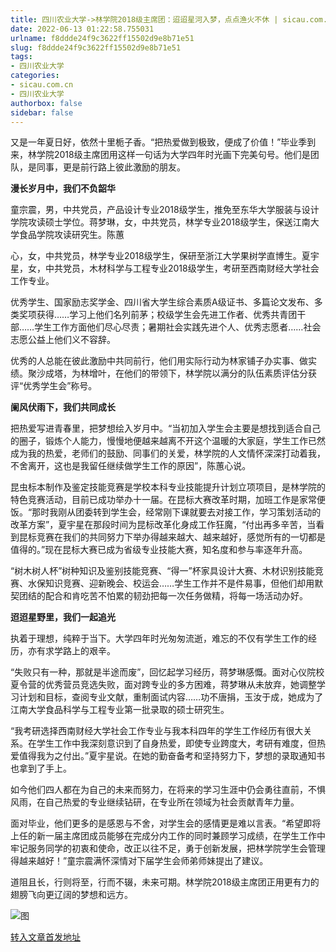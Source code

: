 ```yaml
---
title: 四川农业大学->林学院2018级主席团：迢迢星河入梦，点点渔火不休 | sicau.com.cn
date: 2022-06-13 01:22:58.755031
urlname: f8ddde24f9c3622ff15502d9e8b71e51
slug: f8ddde24f9c3622ff15502d9e8b71e51
tags: 
- 四川农业大学
categories:
- sicau.com.cn
- 四川农业大学
authorbox: false
sidebar: false
---
```

又是一年夏日好，依然十里栀子香。“把热爱做到极致，便成了价值！”毕业季到来，林学院2018级主席团用这样一句话为大学四年时光画下完美句号。他们是团队，是同事，更是前行路上彼此激励的朋友。

**漫长岁月中，我们不负韶华**

童宗震，男，中共党员，产品设计专业2018级学生，推免至东华大学服装与设计学院攻读硕士学位。蒋梦琳，女，中共党员，林学专业2018级学生，保送江南大学食品学院攻读研究生。陈蕙
<!--more-->
心，女，中共党员，林学专业2018级学生，保研至浙江大学果树学直博生。夏宇星，女，中共党员，木材科学与工程专业2018级学生，考研至西南财经大学社会工作专业。

优秀学生、国家励志奖学金、四川省大学生综合素质A级证书、多篇论文发布、多类奖项获得……学习上他们名列前茅；校级学生会先进工作者、优秀共青团干部……学生工作方面他们尽心尽责；暑期社会实践先进个人、优秀志愿者……社会志愿公益上他们义不容辞。

优秀的人总能在彼此激励中共同前行，他们用实际行动为林家铺子办实事、做实绩。聚沙成塔，为林增叶，在他们的带领下，林学院以满分的队伍素质评估分获评“优秀学生会”称号。

**阑风伏雨下，我们共同成长**

把热爱写进青春里，把梦想绘入岁月中。“当初加入学生会主要是想找到适合自己的圈子，锻炼个人能力，慢慢地便越来越离不开这个温暖的大家庭，学生工作已然成为我的热爱，老师们的鼓励、同事们的关爱，林学院的人文情怀深深打动着我，不舍离开，这也是我留任继续做学生工作的原因”，陈蕙心说。

昆虫标本制作及鉴定技能竞赛是学校本科专业技能提升计划立项项目，是林学院的特色竞赛活动，目前已成功举办十一届。在昆标大赛改革时期，加班工作是家常便饭。“那时我刚从团委转到学生会，经常刚下课就要去对接工作，学习策划活动的改革方案”，夏宇星在那段时间为昆标改革化身成工作狂魔，“付出再多辛苦，当看到昆标竞赛在我们的共同努力下举办得越来越大、越来越好，感觉所有的一切都是值得的。”现在昆标大赛已成为省级专业技能大赛，知名度和参与率逐年升高。

“树木树人杯”树种知识及鉴别技能竞赛、“得一”杯家具设计大赛、木材识别技能竞赛、水保知识竞赛、迎新晚会、校运会……学生工作并不是件易事，但他们却用默契团结的配合和肯吃苦不怕累的韧劲把每一次任务做精，将每一场活动办好。

**迢迢星野里，我们一起追光**

执着于理想，纯粹于当下。大学四年时光匆匆流逝，难忘的不仅有学生工作的经历，亦有求学路上的艰辛。

“失败只有一种，那就是半途而废”，回忆起学习经历，蒋梦琳感慨。面对心仪院校夏令营的优秀营员竞选失败，面对跨专业的多方困难，蒋梦琳从未放弃，她调整学习计划和目标，查阅专业文献，重制面试内容……功不唐捐，玉汝于成，她成为了江南大学食品科学与工程专业第一批录取的硕士研究生。

“我考研选择西南财经大学社会工作专业与我本科四年的学生工作经历有很大关系。在学生工作中我深刻意识到了自身热爱，即使专业跨度大，考研有难度，但热爱值得我为之付出。”夏宇星说。在她的勤奋备考和坚持努力下，梦想的录取通知书也拿到了手上。

如今他们四人都在为自己的未来而努力，在将来的学习生涯中仍会勇往直前，不惧风雨，在自己热爱的专业继续钻研，在专业所在领域为社会贡献青年力量。

面对毕业，他们更多的是感恩与不舍，对学生会的感情更是难以言表。“希望即将上任的新一届主席团成员能够在完成分内工作的同时兼顾学习成绩，在学生工作中牢记服务同学的初衷和使命，改正以往不足，勇于创新发展，把林学院学生会管理得越来越好！”童宗震满怀深情对下届学生会师弟师妹提出了建议。

道阻且长，行则将至，行而不辍，未来可期。林学院2018级主席团正用更有力的翅膀飞向更辽阔的梦想和远方。

![图](https://news.sicau.edu.cn/__local/9/7B/0C/59D2575AD72A868A7BE6ABE8C72_4F7EA048_6FC96.jpg)

[转入文章首发地址](https://news.sicau.edu.cn/info/1078/68308.htm)
